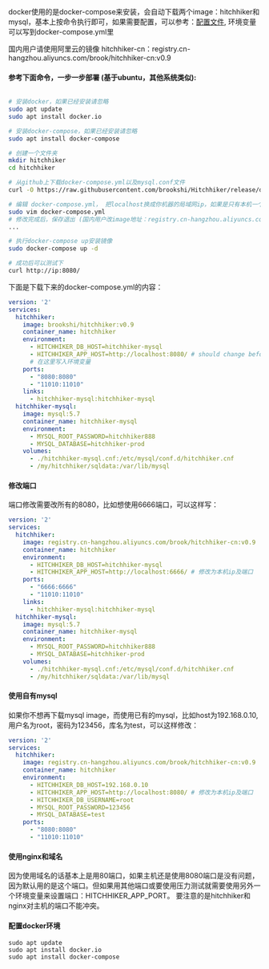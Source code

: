 docker使用的是docker-compose来安装，会自动下载两个image：hitchhiker和mysql，基本上按命令执行即可，如果需要配置，可以参考：[配置文件](configuration.md), 环境变量可以写到docker-compose.yml里

国内用户请使用阿里云的镜像 hitchhiker-cn：registry.cn-hangzhou.aliyuncs.com/brook/hitchhiker-cn:v0.9

#### 参考下面命令，一步一步部署 (基于ubuntu，其他系统类似):
``` bash

# 安装docker，如果已经安装请忽略
sudo apt update
sudo apt install docker.io

# 安装docker-compose，如果已经安装请忽略
sudo apt install docker-compose

# 创建一个文件夹
mkdir hitchhiker
cd hitchhiker

# 从github上下载docker-compose.yml以及mysql.conf文件
curl -O https://raw.githubusercontent.com/brookshi/Hitchhiker/release/deploy/docker/hitchhiker_and_mysql/docker-compose.yml -O https://raw.githubusercontent.com/brookshi/Hitchhiker/release/deploy/docker/hitchhiker_and_mysql/hitchhiker-mysql.cnf

# 编辑 docker-compose.yml， 把localhost换成你机器的局域网ip，如果是只有本机一个人用那就localhost也可以
sudo vim docker-compose.yml
# 修改完成后，保存退出 (国内用户改image地址：registry.cn-hangzhou.aliyuncs.com/brook/hitchhiker-cn:v0.9， 以及写入环境变量配置hitchhiker以及mysql)
...

# 执行docker-compose up安装镜像
sudo docker-compose up -d

# 成功后可以测试下
curl http://ip:8080/
```

下面是下载下来的docker-compose.yml的内容：
```yaml
version: '2'
services:
  hitchhiker:
    image: brookshi/hitchhiker:v0.9
    container_name: hitchhiker
    environment:
      - HITCHHIKER_DB_HOST=hitchhiker-mysql
      - HITCHHIKER_APP_HOST=http://localhost:8080/ # should change before deploying.
      # 在这里写入环境变量
    ports:
      - "8080:8080"
      - "11010:11010"
    links:
      - hitchhiker-mysql:hitchhiker-mysql
  hitchhiker-mysql:
    image: mysql:5.7
    container_name: hitchhiker-mysql
    environment:
      - MYSQL_ROOT_PASSWORD=hitchhiker888
      - MYSQL_DATABASE=hitchhiker-prod
    volumes:
      - ./hitchhiker-mysql.cnf:/etc/mysql/conf.d/hitchhiker.cnf
      - /my/hitchhiker/sqldata:/var/lib/mysql
```

#### 修改端口

端口修改需要改所有的8080，比如想使用6666端口，可以这样写：
```yml
version: '2'
services:
  hitchhiker:
    image: registry.cn-hangzhou.aliyuncs.com/brook/hitchhiker-cn:v0.9
    container_name: hitchhiker
    environment:
      - HITCHHIKER_DB_HOST=hitchhiker-mysql
      - HITCHHIKER_APP_HOST=http://localhost:6666/ # 修改为本机ip及端口
    ports:
      - "6666:6666"
      - "11010:11010"
    links:
      - hitchhiker-mysql:hitchhiker-mysql
  hitchhiker-mysql:
    image: mysql:5.7
    container_name: hitchhiker-mysql
    environment:
      - MYSQL_ROOT_PASSWORD=hitchhiker888
      - MYSQL_DATABASE=hitchhiker-prod
    volumes:
      - ./hitchhiker-mysql.cnf:/etc/mysql/conf.d/hitchhiker.cnf
      - /my/hitchhiker/sqldata:/var/lib/mysql
```
#### 使用自有mysql

如果你不想再下载mysql image，而使用已有的mysql，比如host为192.168.0.10, 用户名为root，密码为123456，库名为test，可以这样修改：
```yml
version: '2'
services:
  hitchhiker:
    image: registry.cn-hangzhou.aliyuncs.com/brook/hitchhiker-cn:v0.9
    container_name: hitchhiker
    environment:
      - HITCHHIKER_DB_HOST=192.168.0.10
      - HITCHHIKER_APP_HOST=http://localhost:8080/ # 修改为本机ip及端口
      - HITCHHIKER_DB_USERNAME=root
      - MYSQL_ROOT_PASSWORD=123456
      - MYSQL_DATABASE=test
    ports:
      - "8080:8080"
      - "11010:11010"
```

#### 使用nginx和域名

因为使用域名的话基本上是用80端口，如果主机还是使用8080端口是没有问题，因为默认用的是这个端口。但如果用其他端口或要使用压力测试就需要使用另外一个环境变量来设置端口：HITCHHIKER_APP_PORT。
要注意的是hitchhiker和nginx对主机的端口不能冲突。

#### 配置docker环境

```
sudo apt update
sudo apt install docker.io
sudo apt install docker-compose
```